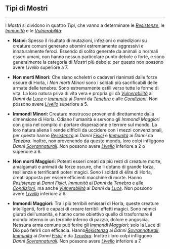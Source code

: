 ## Tipi di Mostri
---
I *Mostri* si dividono in quattro *Tipi*, che vanno a determinare le [*Resistenze*](..\combattimento\attacco.md), le [*Immunità*](..\combattimento\attacco.md) e le [*Vulnerabilità*](..\combattimento\attacco.md):

* **Nativi:** Spesso il risultato di mutazioni, infezioni o maledizioni su creature comuni generano abomini estremamente aggressivi e innaturalmente feroci. Essendo di solito generate da animali o normali esseri umani, non hanno nessun particolare punto debole o forte, e sono generalmente la categoria di *Mostri* più debole: per questo non possono avere *Livello* superiore a 7.

* **Non morti Minori:** Che siano scheletri o cadaveri rianimati dalle forze oscure di Horla, i *Non morti Minori* sono i soldati più sacrificabili delle armate delle tenebre. Sono estremamente ostili verso tutte le forme di vita. La loro natura priva di vita vera e propria gli dà [*Vulnerabilità*](..\combattimento\attacco.md) ai *Danni* da [*Luce*](..\combattimento\attacco.md) e [*Immunità*](..\combattimento\attacco.md) ai *Danni* da [*Tenebra*](..\combattimento\attacco.md) e alle [*Condizioni*](..\condizioni.md). Non possono avere [*Livello*](..\mostri.md) superiore a 5.

* **Immondi Minori:** Creature mostruose provenienti direttamente dalla dimensione di Horla. Odiano l'umanità e servono gli *Immondi Maggiori* con gioia nel compito di portare disperazione e terrore sul mondo. La loro natura aliena li rende difficili da uccidere con i mezzi convenzionali, per questo hanno [*Resistenza*](..\combattimento\attacco.md) ai *Danni* [*Fisici*](..\combattimento\attacco.md) e  [*Immunità*](..\combattimento\attacco.md) ai *Danni* da [*Tenebra*](..\combattimento\attacco.md). Inoltre, non provenendo da questo mondo, loro colpi infliggono *Danni* [*Sovrannaturali*](..\combattimento\attacco.md). Non possono avere [*Livello*](..\mostri.md) inferiore a 2 o superiore a 6.

* **Non morti Maggiori:** Potenti esseri creati da più resti di creature morte, amalgamati e animati da forze oscure, che li dotano di grande forza, resilienza e terrificanti poteri magici. Sono i soldati di élite di Horla, creati apposta per essere efficienti macchine di morte. Hanno [*Resistenza*](..\combattimento\attacco.md) ai *Danni* [*Fisici*](..\combattimento\attacco.md), [*Immunità*](..\combattimento\attacco.md) ai *Danni* da [*Tenebra*](..\combattimento\attacco.md) e alle [*Condizioni*](..\condizioni.md), ma anche [*Vulnerabilità*](..\combattimento\attacco.md) ai *Danni* da [*Luce*](..\combattimento\attacco.md). Non possono avere [*Livello*](..\mostri.md) inferiore a 6.

* **Immondi Maggiori:** Tra i più terribili emissari di Horla, queste creature intelligenti, forti e capaci di creare terribili effetti magici. Sono nemici giurati dell'umanità, e hanno come obiettivo quello di trasformare il mondo interno in un terribile inferno di pazzia, dolore e angoscia. Nessuna arma comune può ferire gli *Immondi Maggiori*: solo la Luce di Dio può ferirli con efficacia. Hanno[*Resistenza*](..\combattimento\attacco.md) ai *Danni* [*Sovrannaturali*](..\combattimento\attacco.md), [*Immunità*](..\combattimento\attacco.md) ai *Danni* [*Fisici*](..\combattimento\attacco.md) e da [*Tenebra*](..\combattimento\attacco.md). Inoltre i loro colpi infliggono *Danni* [*Sovrannaturali*](..\combattimento\attacco.md). Non possono avere [*Livello*](..\mostri.md) inferiore a 7.